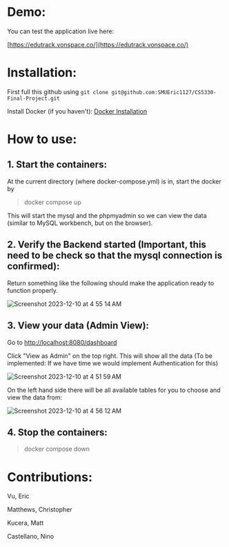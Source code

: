 # Demo:

You can test the application live here:

[https://edutrack.vonspace.co/](https://edutrack.vonspace.co/)

# Installation:

First full this github using `git clone git@github.com:SMUEric1127/CS5330-Final-Project.git`

Install Docker (if you haven't): [Docker Installation](https://docs.docker.com/engine/install/)

# How to use:

## 1. Start the containers:

At the current directory (where docker-compose.yml) is in, start the docker by

> docker compose up

This will start the mysql and the phpmyadmin so we can view the data (similar to MySQL workbench, but on the browser).

## 2. Verify the Backend started (Important, this need to be check so that the mysql connection is confirmed):

Return something like the following should make the application ready to function properly.

![Screenshot 2023-12-10 at 4 55 14 AM](https://github.com/SMUEric1127/CS5330-Final-Project/assets/85500156/804219ef-be4e-430c-852f-fe0781e6ecdb)

## 3. View your data (Admin View):

Go to [http://localhost:8080/dashboard](http://localhost:8080/dashboard)

Click "View as Admin" on the top right. This will show all the data (To be implemented: If we have time we would implement Authentication for this)

![Screenshot 2023-12-10 at 4 51 59 AM](https://github.com/SMUEric1127/CS5330-Final-Project/assets/85500156/1a9e7d23-7c26-4a99-b616-7fc3ef832e0b)

On the left hand side there will be all available tables for you to choose and view the data from:

![Screenshot 2023-12-10 at 4 56 12 AM](https://github.com/SMUEric1127/CS5330-Final-Project/assets/85500156/3f857c4c-1b4e-4dcb-8ece-21735c350656)

## 4. Stop the containers:

> docker compose down

# Contributions:

Vu, Eric

Matthews, Christopher

Kucera, Matt

Castellano, Nino
